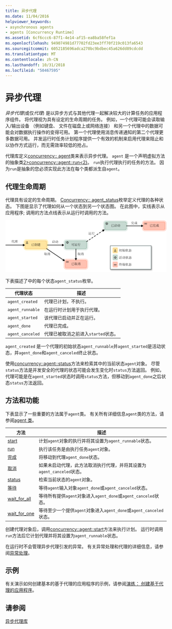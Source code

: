 ```yaml
---
title: 异步代理
ms.date: 11/04/2016
helpviewer_keywords:
- asynchronous agents
- agents [Concurrency Runtime]
ms.assetid: 6cf6ccc6-87f1-4e14-af15-ea8ba58fef1a
ms.openlocfilehash: 949074981d77702fd23ee3ff70f219c013fa6543
ms.sourcegitcommit: 6052185696adca270bc9bdbec45a626dd89cdcdd
ms.translationtype: MT
ms.contentlocale: zh-CN
ms.lasthandoff: 10/31/2018
ms.locfileid: "50467595"
---
```

# <a name="asynchronous-agents"></a>异步代理

*异步代理*(或仅*代理*) 是以异步方式与其他代理一起解决较大的计算任务的应用程序组件。 将代理视为具有设定的生命周期的任务。 例如，一个代理可能会读取输入/输出设备 （例如键盘、 文件在磁盘上或网络连接） 和另一个代理中的数据可能会对数据执行操作的变得可用。 第一个代理使用消息传递通知的第二个代理更多数据可用。 并发运行时任务计划程序提供一个有效的机制来启用代理来阻止和以协作方式运行，而无需效率较低的抢占。

代理库定义[concurrency:: agent](../../parallel/concrt/reference/agent-class.md)类来表示异步代理。 `agent` 是一个声明虚拟方法的抽象类[2&gt;concurrency::agent::run&lt;2}](reference/agent-class.md#run)。 `run`执行代理执行的任务的方法。 因为`run`是抽象的您必须实现此方法在每个类都派生自`agent`。

## <a name="agent-life-cycle"></a>代理生命周期

代理具有设定的生命周期。 [Concurrency:: agent_status](reference/concurrency-namespace-enums.md#agent_status)枚举定义代理的各种状态。 下图是显示了代理如何从一个状态到另一个状态图。 在此图中，实线表示从应用程序; 调用的方法点线表示从运行时调用的方法。

![代理状态关系图](../../parallel/concrt/media/agentstate.png "agentstate")

下表描述了中的每个状态`agent_status`枚举。

|代理状态|描述|
|-----------------|-----------------|
|`agent_created`|代理已计划，不执行。|
|`agent_runnable`|在运行时计划用于执行代理。|
|`agent_started`|该代理已启动并正在运行。|
|`agent_done`|代理已完成。|
|`agent_canceled`|代理已被取消之前进入`started`状态。|

`agent_created` 是一个代理的初始状态`agent_runnable`并`agent_started`是活动状态，并`agent_done`和`agent_canceled`终止状态。

使用[concurrency::agent::status](reference/agent-class.md#status)方法来检索其中的当前状态`agent`对象。 尽管`status`方法是并发安全的代理的状态可能会发生变化时`status`方法返回。 例如，代理可能是在`agent_started`状态时调用`status`方法，但移动到`agent_done`之后状态`status`方法返回。

## <a name="methods-and-features"></a>方法和功能

下表显示了一些重要的方法属于`agent`类。 有关所有详细信息`agent`类的方法，请参阅[agent 类](../../parallel/concrt/reference/agent-class.md)。

|方法|描述|
|------------|-----------------|
|[start](reference/agent-class.md#start)|计划`agent`对象的执行并将其设置为`agent_runnable`状态。|
|[run](reference/agent-class.md#run)|执行该任务是由执行任务`agent`对象。|
|[完成](reference/agent-class.md#done)|将移动到代理`agent_done`状态。|
|[取消](../../parallel/concrt/cancellation-in-the-ppl.md#cancel)|如果未启动代理，此方法取消执行代理，并将其设置为`agent_canceled`状态。|
|[status](reference/agent-class.md#status)|检索当前状态的`agent`对象。|
|[等待](reference/agent-class.md#wait)|等待`agent`输入对象`agent_done`或`agent_canceled`状态。|
|[wait_for_all](reference/agent-class.md#wait_for_all)|等待所有提供`agent`对象进入`agent_done`或`agent_canceled`状态。|
|[wait_for_one](reference/agent-class.md#wait_for_one)|等待至少一个提供`agent`对象进入`agent_done`或`agent_canceled`状态。|

创建代理对象后，调用[concurrency::agent::start](reference/agent-class.md#start)方法来执行计划。 运行时调用`run`方法后它计划代理并将其设置为`agent_runnable`状态。

在运行时不会管理异步代理引发的异常。 有关异常处理和代理的详细信息，请参阅[异常处理](../../parallel/concrt/exception-handling-in-the-concurrency-runtime.md)。

## <a name="example"></a>示例

有关演示如何创建基本的基于代理的应用程序的示例，请参阅[演练： 创建基于代理的应用程序](../../parallel/concrt/walkthrough-creating-an-agent-based-application.md)。

## <a name="see-also"></a>请参阅

[异步代理库](../../parallel/concrt/asynchronous-agents-library.md)

